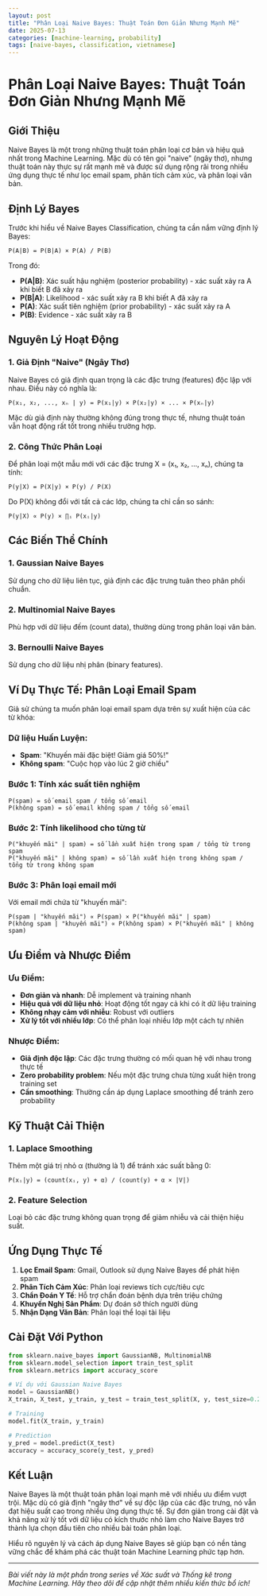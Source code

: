 ```yaml
---
layout: post
title: "Phân Loại Naive Bayes: Thuật Toán Đơn Giản Nhưng Mạnh Mẽ"
date: 2025-07-13
categories: [machine-learning, probability]
tags: [naive-bayes, classification, vietnamese]
---
```


# Phân Loại Naive Bayes: Thuật Toán Đơn Giản Nhưng Mạnh Mẽ

## Giới Thiệu

Naive Bayes là một trong những thuật toán phân loại cơ bản và hiệu quả nhất trong Machine Learning. Mặc dù có tên gọi "naive" (ngây thơ), nhưng thuật toán này thực sự rất mạnh mẽ và được sử dụng rộng rãi trong nhiều ứng dụng thực tế như lọc email spam, phân tích cảm xúc, và phân loại văn bản.

## Định Lý Bayes

Trước khi hiểu về Naive Bayes Classification, chúng ta cần nắm vững định lý Bayes:

```
P(A|B) = P(B|A) × P(A) / P(B)
```

Trong đó:
- **P(A|B)**: Xác suất hậu nghiệm (posterior probability) - xác suất xảy ra A khi biết B đã xảy ra
- **P(B|A)**: Likelihood - xác suất xảy ra B khi biết A đã xảy ra  
- **P(A)**: Xác suất tiên nghiệm (prior probability) - xác suất xảy ra A
- **P(B)**: Evidence - xác suất xảy ra B

## Nguyên Lý Hoạt Động

### 1. Giả Định "Naive" (Ngây Thơ)

Naive Bayes có giả định quan trọng là các đặc trưng (features) độc lập với nhau. Điều này có nghĩa là:

```
P(x₁, x₂, ..., xₙ | y) = P(x₁|y) × P(x₂|y) × ... × P(xₙ|y)
```

Mặc dù giả định này thường không đúng trong thực tế, nhưng thuật toán vẫn hoạt động rất tốt trong nhiều trường hợp.

### 2. Công Thức Phân Loại

Để phân loại một mẫu mới với các đặc trưng X = (x₁, x₂, ..., xₙ), chúng ta tính:

```
P(y|X) = P(X|y) × P(y) / P(X)
```

Do P(X) không đổi với tất cả các lớp, chúng ta chỉ cần so sánh:

```
P(y|X) ∝ P(y) × ∏ᵢ P(xᵢ|y)
```

## Các Biến Thể Chính

### 1. Gaussian Naive Bayes
Sử dụng cho dữ liệu liên tục, giả định các đặc trưng tuân theo phân phối chuẩn.

### 2. Multinomial Naive Bayes  
Phù hợp với dữ liệu đếm (count data), thường dùng trong phân loại văn bản.

### 3. Bernoulli Naive Bayes
Sử dụng cho dữ liệu nhị phân (binary features).

## Ví Dụ Thực Tế: Phân Loại Email Spam

Giả sử chúng ta muốn phân loại email spam dựa trên sự xuất hiện của các từ khóa:

### Dữ liệu Huấn Luyện:
- **Spam**: "Khuyến mãi đặc biệt! Giảm giá 50%!"
- **Không spam**: "Cuộc họp vào lúc 2 giờ chiều"

### Bước 1: Tính xác suất tiên nghiệm
```
P(spam) = số email spam / tổng số email
P(không spam) = số email không spam / tổng số email
```

### Bước 2: Tính likelihood cho từng từ
```
P("khuyến mãi" | spam) = số lần xuất hiện trong spam / tổng từ trong spam
P("khuyến mãi" | không spam) = số lần xuất hiện trong không spam / tổng từ trong không spam
```

### Bước 3: Phân loại email mới
Với email mới chứa từ "khuyến mãi":
```
P(spam | "khuyến mãi") ∝ P(spam) × P("khuyến mãi" | spam)
P(không spam | "khuyến mãi") ∝ P(không spam) × P("khuyến mãi" | không spam)
```

## Ưu Điểm và Nhược Điểm

### Ưu Điểm:
- **Đơn giản và nhanh**: Dễ implement và training nhanh
- **Hiệu quả với dữ liệu nhỏ**: Hoạt động tốt ngay cả khi có ít dữ liệu training
- **Không nhạy cảm với nhiễu**: Robust với outliers
- **Xử lý tốt với nhiều lớp**: Có thể phân loại nhiều lớp một cách tự nhiên

### Nhược Điểm:
- **Giả định độc lập**: Các đặc trưng thường có mối quan hệ với nhau trong thực tế
- **Zero probability problem**: Nếu một đặc trưng chưa từng xuất hiện trong training set
- **Cần smoothing**: Thường cần áp dụng Laplace smoothing để tránh zero probability

## Kỹ Thuật Cải Thiện

### 1. Laplace Smoothing
Thêm một giá trị nhỏ α (thường là 1) để tránh xác suất bằng 0:

```
P(xᵢ|y) = (count(xᵢ, y) + α) / (count(y) + α × |V|)
```

### 2. Feature Selection
Loại bỏ các đặc trưng không quan trọng để giảm nhiễu và cải thiện hiệu suất.

## Ứng Dụng Thực Tế

1. **Lọc Email Spam**: Gmail, Outlook sử dụng Naive Bayes để phát hiện spam
2. **Phân Tích Cảm Xúc**: Phân loại reviews tích cực/tiêu cực
3. **Chẩn Đoán Y Tế**: Hỗ trợ chẩn đoán bệnh dựa trên triệu chứng
4. **Khuyến Nghị Sản Phẩm**: Dự đoán sở thích người dùng
5. **Nhận Dạng Văn Bản**: Phân loại thể loại tài liệu

## Cài Đặt Với Python

```python
from sklearn.naive_bayes import GaussianNB, MultinomialNB
from sklearn.model_selection import train_test_split
from sklearn.metrics import accuracy_score

# Ví dụ với Gaussian Naive Bayes
model = GaussianNB()
X_train, X_test, y_train, y_test = train_test_split(X, y, test_size=0.2)

# Training
model.fit(X_train, y_train)

# Prediction
y_pred = model.predict(X_test)
accuracy = accuracy_score(y_test, y_pred)
```

## Kết Luận

Naive Bayes là một thuật toán phân loại mạnh mẽ với nhiều ưu điểm vượt trội. Mặc dù có giả định "ngây thơ" về sự độc lập của các đặc trưng, nó vẫn đạt hiệu suất cao trong nhiều ứng dụng thực tế. Sự đơn giản trong cài đặt và khả năng xử lý tốt với dữ liệu có kích thước nhỏ làm cho Naive Bayes trở thành lựa chọn đầu tiên cho nhiều bài toán phân loại.

Hiểu rõ nguyên lý và cách áp dụng Naive Bayes sẽ giúp bạn có nền tảng vững chắc để khám phá các thuật toán Machine Learning phức tạp hơn.

---

*Bài viết này là một phần trong series về Xác suất và Thống kê trong Machine Learning. Hãy theo dõi để cập nhật thêm nhiều kiến thức bổ ích!*